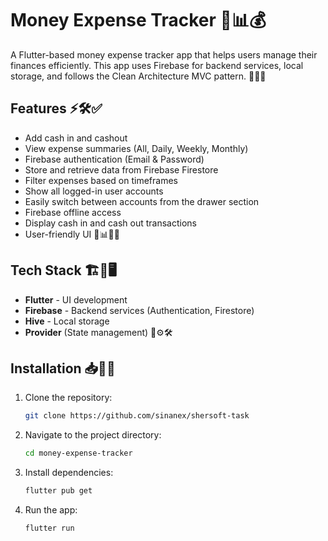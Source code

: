 # Money Expense Tracker 🎯📊💰

A Flutter-based money expense tracker app that helps users manage their finances efficiently. This app uses Firebase for backend services, local storage, and follows the Clean Architecture MVC pattern. 🚀📱🔥

## Features ⚡🛠️✅
- Add cash in and cashout
- View expense summaries (All, Daily, Weekly, Monthly)
- Firebase authentication (Email & Password)
- Store and retrieve data from Firebase Firestore
- Filter expenses based on timeframes
- Show all logged-in user accounts
- Easily switch between accounts from the drawer section
- Firebase offline access
- Display cash in and cash out transactions
- User-friendly UI 🎨📊🧑‍💻

## Tech Stack 🏗️📡🖥️

- **Flutter** - UI development
- **Firebase** - Backend services (Authentication, Firestore)
- **Hive** - Local storage
- **Provider** (State management) 🚀⚙️🛠️

## Installation 📥🔧🚀

1. Clone the repository:
   ```sh
   git clone https://github.com/sinanex/shersoft-task
   ```
2. Navigate to the project directory:
   ```sh
   cd money-expense-tracker
   ```
3. Install dependencies:
   ```sh
   flutter pub get
   ```
4. Run the app:
   ```sh
   flutter run
   ```

